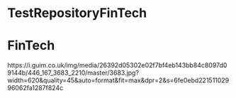 # TestRepositoryFinTech
<h1>FinTech</h1>
<picture>https://i.guim.co.uk/img/media/26392d05302e02f7bf4eb143bb84c8097d09144b/446_167_3683_2210/master/3683.jpg?width=620&quality=45&auto=format&fit=max&dpr=2&s=6fe0ebd22151102996062fa1287f824c</picture>